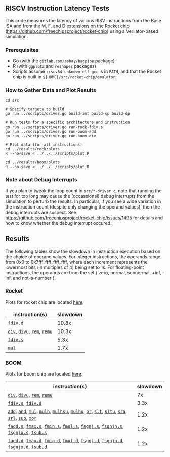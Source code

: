 ## RISCV Instruction Latency Tests

This code measures the latency of various RISV instructions from the Base ISA and from the M, F, and D extensions on the Rocket chip (https://github.com/freechipsproject/rocket-chip) using a Verilator-based simulation.


### Prerequisites

  - Go (with the `gitlab.com/ashay/bagpipe` package)
  - R (with `ggplot2` and `reshape2` packages)
  - Scripts assume `riscv64-unknown-elf-gcc` is in `PATH`, and that the Rocket chip is built in `${HOME}/src/rocket-chip/emulator`.


### How to Gather Data and Plot Results

    cd src
    
    # Specify targets to build
    go run ../scripts/driver.go build-int build-sp build-dp
    
    # Run tests for a specific architecture and instruction
    go run ../scripts/driver.go run-rock-fdiv.s
    go run ../scripts/driver.go run-boom-add
    go run ../scripts/driver.go run-boom-div
    
    # Plot data (for all instructions)
    cd ../results/rock/plots
    R --no-save < ../../../scripts/plot.R

    cd ../results/boom/plots
    R --no-save < ../../../scripts/plot.R


### Note about Debug Interrupts

If you plan to tweak the loop count in `src/*-driver.c`, note that running the test for too long may cause the (occassional) debug interrupts from the simulation to perturb the results.  In particular, if you see a wide variation in the instruction count (despite only changing the operand values), then the debug interrupts are suspect.  See https://github.com/freechipsproject/rocket-chip/issues/1495 for details and how to know whether the debug interrupt occured.


## Results

The following tables show the slowdown in instruction execution based on the choice of operand values.  For integer instructions, the operands range from 0x0 to 0x7fff\_ffff\_ffff\_ffff, where each increment represents the lowermost bits (in multiples of 4) being set to 1s.  For floating-point instructions, the operands are from the set { zero, normal, subnormal, +inf, -inf, and not-a-number }.

### Rocket

Plots for rocket chip are located [here](rocket-results.md).

|  instruction(s) | slowdown |
| --------------- | -------- |
| [`fdiv.d`](results/rock/plots/plot-fdiv.d.png) | 10.8x |
| [`div`](results/rock/plots/plot-div.png), [`divu`](results/rock/plots/plot-divu.png), [`rem`](results/rock/plots/plot-rem.png), [`remu`](results/rock/plots/plot-remu.png) | 10.3x |
| [`fdiv.s`](results/rock/plots/plot-fdiv.s.png) | 5.3x |
| [`mul`](results/rock/plots/plot-mul.png) | 1.7x |


### BOOM

Plots for boom chip are located [here](boom-results.md).

|  instruction(s) | slowdown |
| --------------- | -------- |
| [`div`](results/boom/plots/plot-div.png), [`divu`](results/boom/plots/plot-divu.png), [`rem`](results/boom/plots/plot-rem.png), [`remu`](results/boom/plots/plot-remu.png) | 7x |
| [`fdiv.s`](results/boom/plots/plot-fdiv.s.png), [`fdiv.d`](results/boom/plots/plot-fdiv.d.png) | 3.3x |
| [`add`](results/boom/plots/plot-add.png), [`and`](results/boom/plots/plot-and.png), [`mul`](results/boom/plots/plot-mul.png), [`mulh`](results/boom/plots/plot-mulh.png), [`mulhsu`](results/boom/plots/plot-mulhsu.png), [`mulhu`](results/boom/plots/plot-mulhu.png), [`or`](results/boom/plots/plot-or.png), [`slt`](results/boom/plots/plot-slt.png), [`sltu`](results/boom/plots/plot-sltu.png), [`sra`](results/boom/plots/plot-sra.png), [`srl`](results/boom/plots/plot-srl.png), [`sub`](results/boom/plots/plot-sub.png), [`xor`](results/boom/plots/plot-xor.png) | 1.2x |
| [`fadd.s`](results/boom/plots/plot-fadd.s.png), [`fmax.s`](results/boom/plots/plot-fmax.s.png), [`fmin.s`](results/boom/plots/plot-fmin.s.png), [`fmul.s`](results/boom/plots/plot-fmul.s.png), [`fsgnj.s`](results/boom/plots/plot-fsgnj.s.png), [`fsgnjn.s`](results/boom/plots/plot-fsgnjn.s.png), [`fsgnjx.s`](results/boom/plots/plot-fsgnjn.s.png), [`fsub.s`](results/boom/plots/plot-fsub.s.png) | 1.2x |
| [`fadd.d`](results/boom/plots/plot-fadd.d.png), [`fmax.d`](results/boom/plots/plot-fmax.d.png), [`fmin.d`](results/boom/plots/plot-fmin.d.png), [`fmul.d`](results/boom/plots/plot-fmul.d.png), [`fsgnj.d`](results/boom/plots/plot-fsgnj.d.png), [`fsgnjn.d`](results/boom/plots/plot-fsgnjn.d.png), [`fsgnjx.d`](results/boom/plots/plot-fsgnjx.d.png), [`fsub.d`](results/boom/plots/plot-fsub.d.png) | 1.2x |

